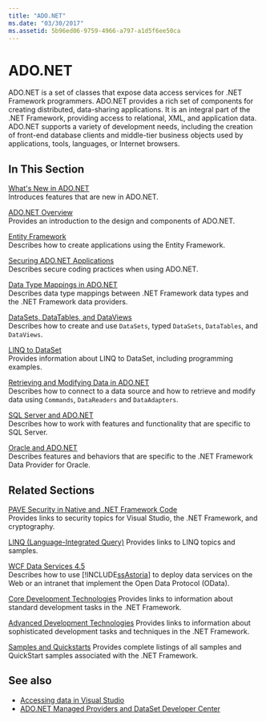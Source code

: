 ```yaml
---
title: "ADO.NET"
ms.date: "03/30/2017"
ms.assetid: 5b96ed06-9759-4966-a797-a1d5f6ee50ca
---
```

# ADO.NET
ADO.NET is a set of classes that expose data access services for .NET Framework programmers. ADO.NET provides a rich set of components for creating distributed, data-sharing applications. It is an integral part of the .NET Framework, providing access to relational, XML, and application data. ADO.NET supports a variety of development needs, including the creation of front-end database clients and middle-tier business objects used by applications, tools, languages, or Internet browsers.  
  
## In This Section  
 [What's New in ADO.NET](../../../../docs/framework/data/adonet/whats-new.md)  
 Introduces features that are new in ADO.NET.  
  
 [ADO.NET Overview](../../../../docs/framework/data/adonet/ado-net-overview.md)  
 Provides an introduction to the design and components of ADO.NET.  
  
 [Entity Framework](https://go.microsoft.com/fwlink/?LinkID=213876)  
 Describes how to create applications using the Entity Framework.  
  
 [Securing ADO.NET Applications](../../../../docs/framework/data/adonet/securing-ado-net-applications.md)  
 Describes secure coding practices when using ADO.NET.  
  
 [Data Type Mappings in ADO.NET](../../../../docs/framework/data/adonet/data-type-mappings-in-ado-net.md)  
 Describes data type mappings between .NET Framework data types and the .NET Framework data providers.  
  
 [DataSets, DataTables, and DataViews](../../../../docs/framework/data/adonet/dataset-datatable-dataview/index.md)  
 Describes how to create and use `DataSets`, typed `DataSets`, `DataTables`, and `DataViews`.  
  
 [LINQ to DataSet](../../../../docs/framework/data/adonet/linq-to-dataset.md)  
 Provides information about LINQ to DataSet, including programming examples.  
  
 [Retrieving and Modifying Data in ADO.NET](../../../../docs/framework/data/adonet/retrieving-and-modifying-data.md)  
 Describes how to connect to a data source and how to retrieve and modify data using `Commands`, `DataReaders` and `DataAdapters`.  
  
 [SQL Server and ADO.NET](../../../../docs/framework/data/adonet/sql/index.md)  
 Describes how to work with features and functionality that are specific to SQL Server.  
  
 [Oracle and ADO.NET](../../../../docs/framework/data/adonet/oracle-and-adonet.md)  
 Describes features and behaviors that are specific to the .NET Framework Data Provider for Oracle.  
  
## Related Sections  
 [PAVE Security in Native and .NET Framework Code](https://msdn.microsoft.com/library/bd61be84-c143-409a-a75a-44253724f784)  
 Provides links to security topics for Visual Studio, the .NET Framework, and cryptography.  
  
 [LINQ (Language-Integrated Query)](https://docs.microsoft.com/previous-versions/bb397926(v=vs.140))  
 Provides links to LINQ topics and samples.  
  
 [WCF Data Services 4.5](../../../../docs/framework/data/wcf/index.md)  
 Describes how to use [!INCLUDE[ssAstoria](../../../../includes/ssastoria-md.md)] to deploy data services on the Web or an intranet that implement the Open Data Protocol (OData).  
  
 [Core Development Technologies](https://docs.microsoft.com/previous-versions/csxbhtye(v=vs.90))  
 Provides links to information about standard development tasks in the .NET Framework.  
  
 [Advanced Development Technologies](https://docs.microsoft.com/previous-versions/a493kdy6(v=vs.90))  
 Provides links to information about sophisticated development tasks and techniques in the .NET Framework.  
  
 [Samples and Quickstarts](https://docs.microsoft.com/previous-versions/ms184422(v=vs.100))  
 Provides complete listings of all samples and QuickStart samples associated with the .NET Framework.  
  
## See also
- [Accessing data in Visual Studio](/visualstudio/data-tools/accessing-data-in-visual-studio)
- [ADO.NET Managed Providers and DataSet Developer Center](https://go.microsoft.com/fwlink/?LinkId=217917)
